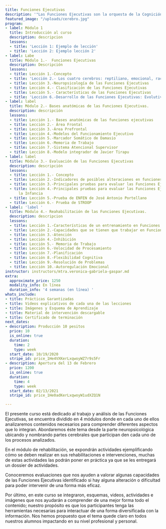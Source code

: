 ```yaml
---
title: Funciones Ejecutivas
description: '"Las Funciones Ejecutivas son la orquesta de la Cognición"'
featured_image: "/uploads/cerebro.jpg"
program:
- label: Módulo 1
  title: Introducción al curso
  description: descripcion
  lessons:
  - title: 'Lección 1: Ejemplo de lección'
  - title: 'Lección 2: Ejemplo lección 2'
- label: Labe
  title: Módulo 1.-  Funciones Ejecutivas
  description: Descripción
  lessons:
  - title: Lección 1.-Concepto
  - title: 'Lección 2.- Los cuatro cerebros: reptiliano, emocional, racional y ejecutivo'
  - title: Lección 3.-Neuropsicología de las Funciones Ejecutivas
  - title: Lección 4.- Clasificación de las Funciones Ejecutivas
  - title: Lección 5.- Características de las Funciones Ejecutivas
  - title: 'Lección 6.-Desarrollo de las Funciones Ejecutivas: Evolutivo y Anatómico'
- label: label
  title: Módulo 2.- Bases anatómicas de las Funciones Ejecutivas.
  description: descripción
  lessons:
  - title: Lección 1.- Bases anatómicas de las funciones ejecutivas
  - title: Lección 2.- Área Frontal
  - title: Lección 3.-Área Prefrontal
  - title: Lección 4.-Modelos del Funcionamiento Ejecutivo
  - title: Lección 5.-Marcador Somático de Damasio
  - title: Lección 6.-Memoria de Trabajo
  - title: Lección 7.-Sistema Atencional Supervisor
  - title: Lección 8.-Modelo integrador de Javier Tirapu
- label: label
  title: Módulo 3.- Evaluación de las Funciones Ejecutivas
  description: descripción
  lessons:
  - title: Lección 1.- Concepto
  - title: Lección 2.-Indicadores de posibles alteraciones en funciones ejecutivas
  - title: Lección 3.-Principales pruebas para evaluar las Funciones Ejecutivas
  - title: Lección 4.-Principales pruebas para evaluar las Funciones Ejecutivas en
      la Infancia
  - title: Lección 5.-Prueba de ENFEN de José Antonio Portellano
  - title: Lección 6.- Prueba de STROOP
- label: 'label '
  title: Módulo 4.- Reahabilitación de las Funciones Ejecutivas.
  description: descripcion
  lessons:
  - title: Lección 1.-Características de un entrenamiento en Funciones Ejecutivas
  - title: Lección 2.-Capacidades que se tienen que trabajar en Funciones Ejecutivas
  - title: Lección 3.-Atención
  - title: Lección 4.-Inhibición
  - title: Lección 5.- Memoria de Trabajo
  - title: Lección 6.-Velocidad de Procesamiento
  - title: Lección 7.-Planificación
  - title: Lección 8.-Flexibilidad Cognitiva
  - title: Lección 9.-Resolución de Problemas
  - title: Lección 10.-Autoregulación Emocional
instructor: instructors/mtra.veronica-gabriela-gaspar.md
extra:
  approximate_price: 1250
  modality_info: En línea
  duration_info: '4 semanas (en línea) '
whats_include:
- title: Prácticas Garantizadas
- title: Videos explicativos de cada una de las lecciones
- title: Imágenes y Esquema de Aprendizaje
- title: Material de intervención descargable
- title: Certificado de terminación
next_dates:
- description: Producción 10 pesitos
  price: 10
  is_online: true
  duration:
    time: 2
    type: week
  start_date: 10/19/2020
  stripe_id: price_1He4VXKerLxqwoyWZ7r9s5Fr
- description: Apertura del 13 de Febrero
  price: 1200
  is_online: true
  duration:
    time: 4
    type: week
  start_date: 02/13/2021
  stripe_id: price_1He0adKerLxqwoyW1udXZQ1N

---
```

El presente curso está dedicado al trabajo y análisis de las Funciones Ejecutivas, se encuentra dividido en 4 módulos donde en cada uno de ellos analizaremos contenidos necesarios para comprender diferentes aspectos que lo integran. Abordaremos éste tema desde la parte neuropsicológica ubicando y nombrando partes cerebrales que participan den cada uno de los procesos analizados.

En el módulo de rehabilitación, se expondrán actividades ejemplificando cómo se deben realizar en sus rehabilitaciones e intervenciones, muchas de estas actividades las podrán poner en práctica ya que se les entregará un dossier de actividades.

Conoceremos evaluaciones que nos ayuden a valorar algunas capacidades de las Funciones Ejecutivas identificado si hay alguna alteración o dificultad para poder intervenir de una forma más eficaz.

Por último, en este curso se integraron, esquemas, videos, actividades e imágenes que nos ayudarán a comprender de una mejor forma todo el contenido; nuestro propósito es que los participantes tenga las herramientas necesarias para interactuar de una forma diversificada con la información. Nos hemos propuesto que el tema quede claro en todos nuestros alumnos impactando en su nivel profesional y personal.